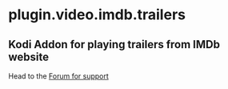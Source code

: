 # plugin.video.imdb.trailers
## Kodi Addon for playing trailers from IMDb website

Head to the [Forum for support](https://forum.kodi.tv/showthread.php?tid=95603)
